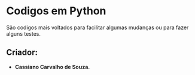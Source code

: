 # Codigos em Python
São codigos mais voltados para facilitar algumas mudanças ou para fazer alguns testes.
## Criador:
* **Cassiano Carvalho de Souza.**
